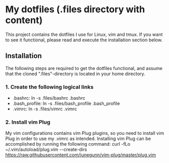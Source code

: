 # My dotfiles (.files directory with content)
This project contains the dotfiles I use for Linux, vim and tmux.
If you want to see it functional, please read and execute the installation section below. 

## Installation
The following steps are required to get the dotfiles functional, and assume that the cloned ".files"-directory is located in your home directory.

### 1. Create the following logical links
* .bashrc: ln -s .files/bashrc .bashrc
* .bash_profile: ln -s .files/bash_profile .bash_profile
* .vimrc: ln -s .files/vimrc .vimrc

### 2. Install vim Plug
My vim configurations contains vim Plug plugins, so you need to install vim Plug in order to use my .vimrc as intended. 
Installing vim Plug can be accomplished by running the following command:
curl -fLo ~/.vim/autoload/plug.vim --create-dirs https://raw.githubusercontent.com/junegunn/vim-plug/master/plug.vim
